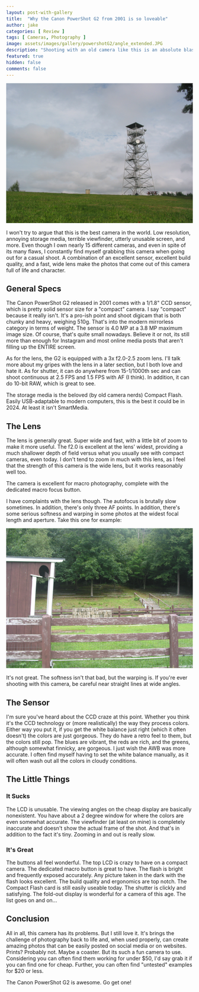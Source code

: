 ```yaml
---
layout: post-with-gallery
title:  "Why the Canon PowerShot G2 from 2001 is so loveable"
author: jake
categories: [ Review ]
tags: [ Cameras, Photography ]
image: assets/images/gallery/powershotG2/angle_extended.JPG
description: "Shooting with an old camera like this is an absolute blast"
featured: true
hidden: false
comments: false
---
```


![Firetower on top of hill](/assets/images/gallery/powershotG2shots/firetower.JPG "Firetower")

I won't try to argue that this is the best camera in the world. Low resolution, annoying storage media, terrible viewfinder, utterly unusable screen, and more. Even though I own nearly 15 different cameras, and even in spite of its many flaws, I constantly find myself grabbing this camera when going out for a casual shoot. A combination of an excellent sensor, excellent build quality, and a fast, wide lens make the photos that come out of this camera full of life and character.

<!-- {% include album.html albumname="powershotG2camera" %} -->

## General Specs

The Canon PowerShot G2 released in 2001 comes with a 1/1.8" CCD sensor, which is pretty solid sensor size for a "compact" camera. I say "compact" because it really isn't. It's a pro-ish point and shoot digicam that is both chunky and heavy, weighing 510g. That's into the modern mirrorless category in terms of weight. The sensor is 4.0 MP at a 3.8 MP maximum image size. Of course, that's quite small nowadays. Believe it or not, its still more than enough for Instagram and most online media posts that aren't filling up the ENTIRE screen.

As for the lens, the G2 is equipped with a 3x f2.0-2.5 zoom lens. I'll talk more about my gripes with the lens in a later section, but I both love and hate it. As for shutter, it can do anywhere from 15-1/1000th sec and can shoot continuous at 2.5 FPS and 1.5 FPS with AF (I think). In addition, it can do 10-bit RAW, which is great to see.

The storage media is the beloved (by old camera nerds) Compact Flash. Easily USB-adaptable to modern computers, this is the best it could be in 2024. At least it isn't SmartMedia.

## The Lens

The lens is generally great. Super wide and fast, with a little bit of zoom to make it more useful. The f2.0 is excellent at the lens' widest, providing a much shallower depth of field versus what you usually see with compact cameras, even today. I don't tend to zoom in much with this lens, as I feel that the strength of this camera is the wide lens, but it works reasonably well too.

The camera is excellent for macro photography, complete with the dedicated macro focus button.

<!-- {% include album.html albumname="powershotG2macro" %} -->

I have complaints with the lens though. The autofocus is brutally slow sometimes. In addition, there's only three AF points. In addition, there's some serious softness and warping in some photos at the widest focal length and aperture. Take this one for example:

![Wide angle photo with distortion and fuzzy corners](/assets/images/softcornersG2.JPG "Soft corners G2")

It's not great. The softness isn't that bad, but the warping is. If you're ever shooting with this camera, be careful near straight lines at wide angles.

## The Sensor

I'm sure you've heard about the CCD craze at this point. Whether you think it's the CCD technology or (more realistically) the way they process colors. Either way you put it, if you get the white balance just right (which it often doesn't) the colors are just gorgeous. They do have a retro feel to them, but the colors still pop. The blues are vibrant, the reds are rich, and the greens, although somewhat finnicky, are gorgeous. I just wish the AWB was more accurate. I often find myself having to set the white balance manually, as it will often wash out all the colors in cloudy conditions.

<!-- {% include album.html albumname="powershotG2shots" %} -->

## The Little Things

### It Sucks

The LCD is unusable. The viewing angles on the cheap display are basically nonexistent. You have about a 2 degree window for where the colors are even somewhat accurate. The viewfinder (at least on mine) is completely inaccurate and doesn't show the actual frame of the shot. And that's in addition to the fact it's tiny. Zooming in and out is really slow.

### It's Great

The buttons all feel wonderful. The top LCD is crazy to have on a compact camera. The dedicated macro button is great to have. The flash is bright and frequently exposed accurately. Any picture taken in the dark with the flash looks excellent. The build quality and ergonomics are top notch. The Compact Flash card is still easily useable today. The shutter is clickly and satisfying. The fold-out display is wonderful for a camera of this age. The list goes on and on...

## Conclusion

All in all, this camera has its problems. But I still love it. It's brings the challenge of photography back to life and, when used properly, can create amazing photos that can be easily posted on social media or on websites. Prints? Probably not. Maybe a coaster. But its such a fun camera to use. Considering you can often find them working for under $50, I'd say grab it if you can find one for cheap. Further, you can often find "untested" examples for $20 or less.

The Canon PowerShot G2 is awesome. Go get one!
